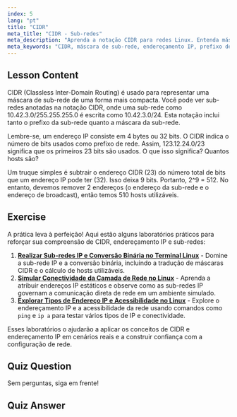 ```yaml
---
index: 5
lang: "pt"
title: "CIDR"
meta_title: "CIDR - Sub-redes"
meta_description: "Aprenda a notação CIDR para redes Linux. Entenda máscaras de sub-rede, endereçamento IP e cálculo de hosts com este guia para iniciantes. Melhore suas habilidades de rede!"
meta_keywords: "CIDR, máscara de sub-rede, endereçamento IP, prefixo de rede, rede Linux, iniciante, tutorial, guia"
---
```


## Lesson Content

CIDR (Classless Inter-Domain Routing) é usado para representar uma máscara de sub-rede de uma forma mais compacta. Você pode ver sub-redes anotadas na notação CIDR, onde uma sub-rede como 10.42.3.0/255.255.255.0 é escrita como 10.42.3.0/24. Esta notação inclui tanto o prefixo da sub-rede quanto a máscara da sub-rede.

Lembre-se, um endereço IP consiste em 4 bytes ou 32 bits. O CIDR indica o número de bits usados como prefixo de rede. Assim, 123.12.24.0/23 significa que os primeiros 23 bits são usados. O que isso significa? Quantos hosts são?

Um truque simples é subtrair o endereço CIDR (23) do número total de bits que um endereço IP pode ter (32). Isso deixa 9 bits. Portanto, 2^9 = 512. No entanto, devemos remover 2 endereços (o endereço da sub-rede e o endereço de broadcast), então temos 510 hosts utilizáveis.

## Exercise

A prática leva à perfeição! Aqui estão alguns laboratórios práticos para reforçar sua compreensão de CIDR, endereçamento IP e sub-redes:

1. **[Realizar Sub-redes IP e Conversão Binária no Terminal Linux](https://labex.io/pt/labs/linux-perform-ip-subnetting-and-binary-conversion-in-the-linux-terminal-592782)** - Domine a sub-rede IP e a conversão binária, incluindo a tradução de máscaras CIDR e o cálculo de hosts utilizáveis.
2. **[Simular Conectividade da Camada de Rede no Linux](https://labex.io/pt/labs/linux-simulate-network-layer-connectivity-in-linux-592752)** - Aprenda a atribuir endereços IP estáticos e observe como as sub-redes IP governam a comunicação direta de rede em um ambiente simulado.
3. **[Explorar Tipos de Endereço IP e Acessibilidade no Linux](https://labex.io/pt/labs/linux-explore-ip-address-types-and-reachability-in-linux-592780)** - Explore o endereçamento IP e a acessibilidade da rede usando comandos como `ping` e `ip a` para testar vários tipos de IP e conectividade.

Esses laboratórios o ajudarão a aplicar os conceitos de CIDR e endereçamento IP em cenários reais e a construir confiança com a configuração de rede.

## Quiz Question

Sem perguntas, siga em frente!

## Quiz Answer

